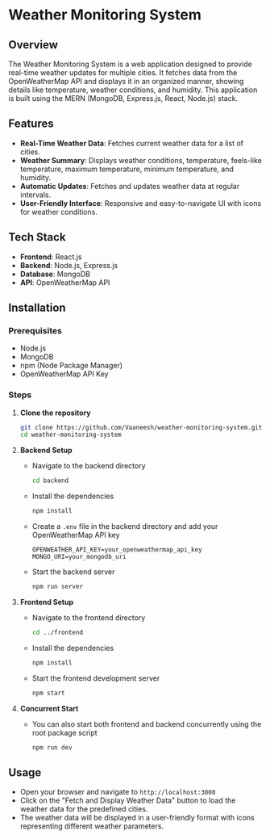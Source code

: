 # Weather Monitoring System

## Overview

The Weather Monitoring System is a web application designed to provide real-time weather updates for multiple cities. It fetches data from the OpenWeatherMap API and displays it in an organized manner, showing details like temperature, weather conditions, and humidity. This application is built using the MERN (MongoDB, Express.js, React, Node.js) stack.

## Features

- **Real-Time Weather Data**: Fetches current weather data for a list of cities.
- **Weather Summary**: Displays weather conditions, temperature, feels-like temperature, maximum temperature, minimum temperature, and humidity.
- **Automatic Updates**: Fetches and updates weather data at regular intervals.
- **User-Friendly Interface**: Responsive and easy-to-navigate UI with icons for weather conditions.

## Tech Stack

- **Frontend**: React.js
- **Backend**: Node.js, Express.js
- **Database**: MongoDB
- **API**: OpenWeatherMap API

## Installation

### Prerequisites

- Node.js
- MongoDB
- npm (Node Package Manager)
- OpenWeatherMap API Key

### Steps

1. **Clone the repository**

    ```sh
    git clone https://github.com/Vaaneesh/weather-monitoring-system.git
    cd weather-monitoring-system
    ```

2. **Backend Setup**

    - Navigate to the backend directory

        ```sh
        cd backend
        ```

    - Install the dependencies

        ```sh
        npm install
        ```

    - Create a `.env` file in the backend directory and add your OpenWeatherMap API key

        ```env
        OPENWEATHER_API_KEY=your_openweathermap_api_key
        MONGO_URI=your_mongodb_uri
        ```

    - Start the backend server

        ```sh
        npm run server
        ```

3. **Frontend Setup**

    - Navigate to the frontend directory

        ```sh
        cd ../frontend
        ```

    - Install the dependencies

        ```sh
        npm install
        ```

    - Start the frontend development server

        ```sh
        npm start
        ```

4. **Concurrent Start**

    - You can also start both frontend and backend concurrently using the root package script

        ```sh
        npm run dev
        ```

## Usage

- Open your browser and navigate to `http://localhost:3000`
- Click on the "Fetch and Display Weather Data" button to load the weather data for the predefined cities.
- The weather data will be displayed in a user-friendly format with icons representing different weather parameters.
